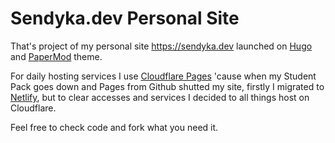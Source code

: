 # Sendyka.dev Personal Site

That's project of my personal site https://sendyka.dev launched on [Hugo](https://github.com/gohugoio/hugo) and [PaperMod](https://github.com/adityatelange/hugo-PaperMod) theme.

For daily hosting services I use [Cloudflare Pages](https://pages.cloudflare.com/) 'cause when my Student Pack goes down and Pages from Github shutted my site, firstly I migrated to [Netlify](https://www.netlify.com/), but to clear accesses and services I decided to all things host on Cloudflare.

Feel free to check code and fork what you need it.
